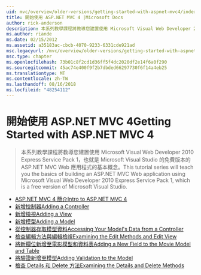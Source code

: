 ```yaml
---
uid: mvc/overview/older-versions/getting-started-with-aspnet-mvc4/index
title: 開始使用 ASP.NET MVC 4 |Microsoft Docs
author: rick-anderson
description: 本系列教學課程將教導您建置使用 Microsoft Visual Web Developer 2010 Express Service Pack 1，w 的 ASP.NET MVC Web 應用程式的基本概念...
ms.author: riande
ms.date: 02/15/2012
ms.assetid: a35183ac-cbcb-4070-9233-6331cde921ad
msc.legacyurl: /mvc/overview/older-versions/getting-started-with-aspnet-mvc4
msc.type: chapter
ms.openlocfilehash: 73b01c8f2cd1d36ff5f4dc2020df2e14f6a0f290
ms.sourcegitcommit: 45ac74e400f9f2b7dbded66297730f6f14a4eb25
ms.translationtype: MT
ms.contentlocale: zh-TW
ms.lasthandoff: 08/16/2018
ms.locfileid: "48254112"
---
```

<a name="getting-started-with-aspnet-mvc-4"></a><span data-ttu-id="a6141-103">開始使用 ASP.NET MVC 4</span><span class="sxs-lookup"><span data-stu-id="a6141-103">Getting Started with ASP.NET MVC 4</span></span>
====================
> <span data-ttu-id="a6141-104">本系列教學課程將教導您建置使用 Microsoft Visual Web Developer 2010 Express Service Pack 1，也就是 Microsoft Visual Studio 的免費版本的 ASP.NET MVC Web 應用程式的基本概念。</span><span class="sxs-lookup"><span data-stu-id="a6141-104">This tutorial series will teach you the basics of building an ASP.NET MVC Web application using Microsoft Visual Web Developer 2010 Express Service Pack 1, which is a free version of Microsoft Visual Studio.</span></span>


- [<span data-ttu-id="a6141-105">ASP.NET MVC 4 簡介</span><span class="sxs-lookup"><span data-stu-id="a6141-105">Intro to ASP.NET MVC 4</span></span>](intro-to-aspnet-mvc-4.md)
- [<span data-ttu-id="a6141-106">新增控制器</span><span class="sxs-lookup"><span data-stu-id="a6141-106">Adding a Controller</span></span>](adding-a-controller.md)
- [<span data-ttu-id="a6141-107">新增檢視</span><span class="sxs-lookup"><span data-stu-id="a6141-107">Adding a View</span></span>](adding-a-view.md)
- [<span data-ttu-id="a6141-108">新增模型</span><span class="sxs-lookup"><span data-stu-id="a6141-108">Adding a Model</span></span>](adding-a-model.md)
- [<span data-ttu-id="a6141-109">從控制器存取模型資料</span><span class="sxs-lookup"><span data-stu-id="a6141-109">Accessing Your Model's Data from a Controller</span></span>](accessing-your-models-data-from-a-controller.md)
- [<span data-ttu-id="a6141-110">檢查編輯方法與編輯檢視</span><span class="sxs-lookup"><span data-stu-id="a6141-110">Examining the Edit Methods and Edit View</span></span>](examining-the-edit-methods-and-edit-view.md)
- [<span data-ttu-id="a6141-111">將新欄位新增至電影模型和資料表</span><span class="sxs-lookup"><span data-stu-id="a6141-111">Adding a New Field to the Movie Model and Table</span></span>](adding-a-new-field-to-the-movie-model-and-table.md)
- [<span data-ttu-id="a6141-112">將驗證新增至模型</span><span class="sxs-lookup"><span data-stu-id="a6141-112">Adding Validation to the Model</span></span>](adding-validation-to-the-model.md)
- [<span data-ttu-id="a6141-113">檢查 Details 和 Delete 方法</span><span class="sxs-lookup"><span data-stu-id="a6141-113">Examining the Details and Delete Methods</span></span>](examining-the-details-and-delete-methods.md)
